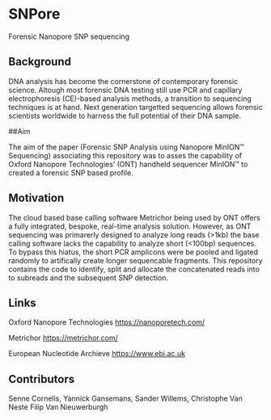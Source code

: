 # SNPore
Forensic Nanopore SNP sequencing

## Background

DNA analysis has become the cornerstone of contemporary forensic science. Altough most forensic DNA testing still use PCR and capillary electrophoresis (CE)-based analysis methods, a transition to sequencing techniques is at hand.
Next generation targetted sequencing allows forensic scientists worldwide to harness the full potential of their DNA sample. 

##Aim

The aim of the paper (Forensic SNP Analysis using Nanopore MinION™ Sequencing) associating this repository was to asses the capability of Oxford Nanopore Technologies’ (ONT) handheld sequencer MinION™ to created a forensic SNP based profile. 

## Motivation

The cloud based base calling software Metrichor being used by ONT offers a fully integrated, bespoke, real-time analysis solution. However, as ONT sequencing was primarerly designed to analyze long reads (>1kb) the base calling software lacks the capability to analyze short (<100bp) sequences. 
To bypass this hiatus, the short PCR amplicons were be pooled and ligated randomly to artifically create longer sequencable fragments.
This repository contains the code to identify, split and allocate the concatenated reads into to subreads and the subsequent SNP detection. 

## Links

Oxford Nanopore Technologies
https://nanoporetech.com/

Metrichor
https://metrichor.com/

European Nucleotide Archieve
https://www.ebi.ac.uk

## Contributors

Senne Cornelis,
Yannick Gansemans,
Sander Willems,
Christophe Van Neste
Filip Van Nieuwerburgh 
